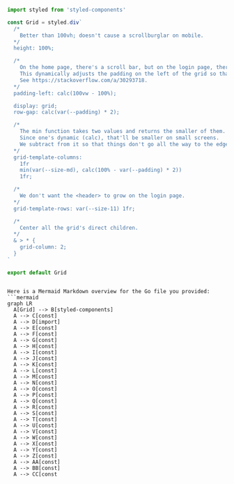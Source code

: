 ```js

import styled from 'styled-components'

const Grid = styled.div`
  /*
    Better than 100vh; doesn't cause a scrollburglar on mobile.
  */
  height: 100%;

  /*
    On the home page, there's a scroll bar, but on the login page, there isn't.
    This dynamically adjusts the padding on the left of the grid so that it doesn't move.
    See https://stackoverflow.com/a/30293718.
  */
  padding-left: calc(100vw - 100%);

  display: grid;
  row-gap: calc(var(--padding) * 2);

  /*
    The min function takes two values and returns the smaller of them.
    Since one's dynamic (calc), that'll be smaller on small screens.
    We subtract from it so that things don't go all the way to the edge.
  */
  grid-template-columns:
    1fr
    min(var(--size-md), calc(100% - var(--padding) * 2))
    1fr;

  /*
    We don't want the <header> to grow on the login page.
  */
  grid-template-rows: var(--size-11) 1fr;

  /*
    Center all the grid's direct children.
  */
  & > * {
    grid-column: 2;
  }
`

export default Grid


```

```mermaid

Here is a Mermaid Markdown overview for the Go file you provided:
```mermaid
graph LR
  A[Grid] --> B[styled-components]
  A --> C[const]
  A --> D[import]
  A --> E[const]
  A --> F[const]
  A --> G[const]
  A --> H[const]
  A --> I[const]
  A --> J[const]
  A --> K[const]
  A --> L[const]
  A --> M[const]
  A --> N[const]
  A --> O[const]
  A --> P[const]
  A --> Q[const]
  A --> R[const]
  A --> S[const]
  A --> T[const]
  A --> U[const]
  A --> V[const]
  A --> W[const]
  A --> X[const]
  A --> Y[const]
  A --> Z[const]
  A --> AA[const]
  A --> BB[const]
  A --> CC[const

```
